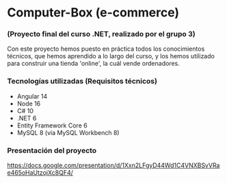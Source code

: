 # Computer-Box (e-commerce)
### (Proyecto final del curso .NET, realizado por el grupo 3)

Con este proyecto hemos puesto en práctica todos los conocimientos técnicos, que hemos aprendido a lo largo del curso, y los hemos utilizado para construir una tienda 'online', la cuál vende ordenadores.

### Tecnologías utilizadas (Requisitos técnicos)
- Angular 14
- Node 16
- C# 10
- .NET 6
- Entity Framework Core 6
- MySQL 8 (vía MySQL Workbench 8)

### Presentación del proyecto
https://docs.google.com/presentation/d/1Xxn2LFgyD44Wd1C4VNXBSvVRae465oHaUtzojXc8QF4/
